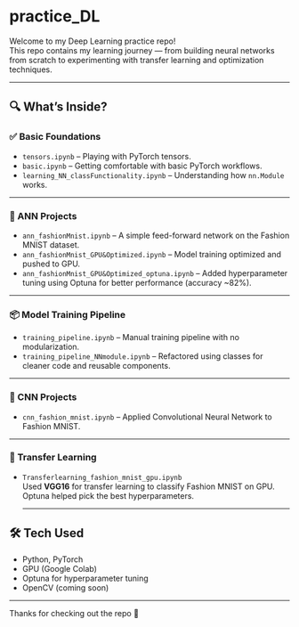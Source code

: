 # practice_DL

Welcome to my Deep Learning practice repo!  
This repo contains my learning journey — from building neural networks from scratch to experimenting with transfer learning and optimization techniques.

---

## 🔍 What’s Inside?

### ✅ Basic Foundations
- `tensors.ipynb` – Playing with PyTorch tensors.
- `basic.ipynb` – Getting comfortable with basic PyTorch workflows.
- `learning_NN_classFunctionality.ipynb` – Understanding how `nn.Module` works.

---

### 🧠 ANN Projects
- `ann_fashionMnist.ipynb` – A simple feed-forward network on the Fashion MNIST dataset.
- `ann_fashionMnist_GPU&Optimized.ipynb` – Model training optimized and pushed to GPU.
- `ann_fashionMnist_GPU&Optimized_optuna.ipynb` – Added hyperparameter tuning using Optuna for better performance (accuracy ~82%).

---

### 📦 Model Training Pipeline
- `training_pipeline.ipynb` – Manual training pipeline with no modularization.
- `training_pipeline_NNmodule.ipynb` – Refactored using classes for cleaner code and reusable components.

---

### 🧠 CNN Projects
- `cnn_fashion_mnist.ipynb` – Applied Convolutional Neural Network to Fashion MNIST.

---

### 🚀 Transfer Learning
- `Transferlearning_fashion_mnist_gpu.ipynb`  
  Used **VGG16** for transfer learning to classify Fashion MNIST on GPU.  
  Optuna helped pick the best hyperparameters.
  
  ---

## 🛠️ Tech Used
- Python, PyTorch
- GPU (Google Colab)
- Optuna for hyperparameter tuning
- OpenCV (coming soon)

---

Thanks for checking out the repo 🙌
